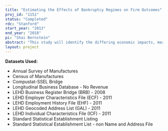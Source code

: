 ```yaml
---
title: "Estimating the Effects of Bankruptcy Regimes on Firm Outcomes"
proj_id: "1151"
status: "Completed"
rdc: "Stanford"
start_year: "2013"
end_year: "2018"
pi: "Shai Bernstein"
abstract: "This study will identify the differing economic impacts, measured in a variety of ways, between two forms of bankruptcy: the reorganization process of chapter 11 and the liquidation process of chapter 7. Using Census microdata combined with external data, the establishment-level operations of these firms can be observed following the bankruptcy resolution, and the different impacts will be quantified. Typically, research treats the cost of bankruptcy in terms of reduction in the market value of the bankrupt firm. However, when a firm is completely liquidated, it does not end with zero total economic value since its assets (and human capital) are sold to other productive firms and thereby redeployed. This research will quantify the costs of bankruptcy in terms of employment, payroll, and productivity losses, rather than just the dollar value lost to the bankrupt firm and its creditors. This will more accurately depict from where the losses caused by financial distress come, and how large they truly are. Furthermore, relatively little consideration has been given to the question of whether financial distress imposes externalities on other companies. Suppliers, customers, and competitors may be affected when a firm is liquidated or reorganized. This project will examine the behavior of other firms operating in the local economies of bankrupt firms in different bankruptcy regime, in order to quantify the bankruptcy regime differential impact. Although it is very difficult to overcome the selection into the two bankruptcy regimes, the researchers will use heterogeneity across bankruptcy judges as an instrumental variable to estimate the unbiased effect that compares the effects these bankruptcy regimes have on financially distressed firms."
layout: project
---
```


**Datasets Used:**

  - Annual Survey of Manufactures 
  - Census of Manufactures 
  - Compustat-SSEL Bridge 
  - Longitudinal Business Database - No Revenue 
  - LEHD Business Register Bridge (BRB) - 2008 
  - LEHD Employer Characteristics File (ECF) - 2011 
  - LEHD Employment History File (EHF) - 2011 
  - LEHD Geocoded Address List (GAL) - 2011 
  - LEHD Individual Characteristics File (ICF) - 2011 
  - Standard Statistical Establishment Listing 
  - Standard Statistical Establishment List - non Name and Address File 

